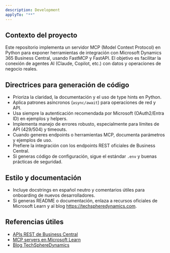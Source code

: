 ```yaml
---
description: Development
applyTo: "**"
---
```

## Contexto del proyecto
Este repositorio implementa un servidor MCP (Model Context Protocol) en Python para exponer herramientas de integración con Microsoft Dynamics 365 Business Central, usando FastMCP y FastAPI. El objetivo es facilitar la conexión de agentes AI (Claude, Copilot, etc.) con datos y operaciones de negocio reales.

## Directrices para generación de código
- Prioriza la claridad, la documentación y el uso de type hints en Python.
- Aplica patrones asíncronos (`async/await`) para operaciones de red y API.
- Usa siempre la autenticación recomendada por Microsoft (OAuth2/Entra ID) en ejemplos y helpers.
- Implementa manejo de errores robusto, especialmente para límites de API (429/504) y timeouts.
- Cuando generes endpoints o herramientas MCP, documenta parámetros y ejemplos de uso.
- Prefiere la integración con los endpoints REST oficiales de Business Central.
- Si generas código de configuración, sigue el estándar `.env` y buenas prácticas de seguridad.

## Estilo y documentación
- Incluye docstrings en español neutro y comentarios útiles para onboarding de nuevos desarrolladores.
- Si generas README o documentación, enlaza a recursos oficiales de Microsoft Learn y al blog https://techspheredynamics.com.

## Referencias útiles
- [APIs REST de Business Central](https://learn.microsoft.com/en-us/dynamics365/business-central/dev-itpro/webservices/api-overview)
- [MCP servers en Microsoft Learn](https://learn.microsoft.com/en-us/azure/api-management/export-rest-mcp-server#about-mcp-servers)
- [Blog TechSphereDynamics](https://techspheredynamics.com)

